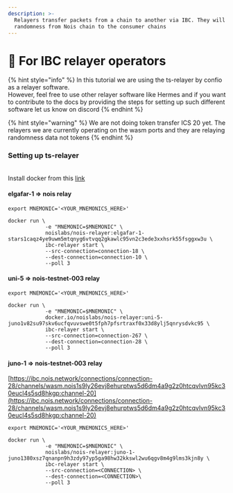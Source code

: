 ```yaml
---
description: >-
  Relayers transfer packets from a chain to another via IBC. They will ship the
  randomness from Nois chain to the consumer chains
---
```


# 🌉 For IBC relayer operators

{% hint style="info" %}
In this tutorial we are using the ts-relayer by confio as a relayer software.\
However, feel free to use other relayer software like Hermes and if you want to contribute to the docs by providing the steps for setting up such different software let us know on discord
{% endhint %}

{% hint style="warning" %}
We are not doing token transfer ICS 20 yet. The relayers we are currently operating on the wasm ports and they are relaying randomness data not tokens
{% endhint %}

### Setting up ts-relayer

\
Install docker from this [link](https://docs.docker.com/engine/install/ubuntu/)

#### &#x20;elgafar-1 => nois relay

```shell
export MNEMONIC='<YOUR_MNEMONICS_HERE>'

docker run \
            -e "MNEMONIC=$MNEMONIC" \
            noislabs/nois-relayer:elgafar-1-stars1caqz4ye9uwm5mtqnyg6vtvqq2gkawlc95vn2c3ede3xxhsrk55fsggxw3u \
            ibc-relayer start \
            --src-connection=connection-18 \
            --dest-connection=connection-10 \
            --poll 3
```

#### uni-5 => nois-testnet-003 relay

```shell
export MNEMONIC='<YOUR_MNEMONICS_HERE>'

docker run \
            -e "MNEMONIC=$MNEMONIC" \
            docker.io/noislabs/nois-relayer:uni-5-juno1v82su97skv6ucfqvuvswe0t5fph7pfsrtraxf0x33d8ylj5qnrysdvkc95 \
            ibc-relayer start \
            --src-connection=connection-267 \
            --dest-connection=connection-28 \
            --poll 3
```

#### &#x20;juno-1 => nois-testnet-003 relay

[https://ibc.nois.network/connections/connection-28/channels/wasm.nois1s9ly26evj8ehurptws5d6dm4a9g2z0htcqvlvn95kc30eucl4s5sd8hkgp:channel-20](https://ibc.nois.network/connections/connection-28/channels/wasm.nois1s9ly26evj8ehurptws5d6dm4a9g2z0htcqvlvn95kc30eucl4s5sd8hkgp:channel-20)

```shell
export MNEMONIC='<YOUR_MNEMONICS_HERE>'

docker run \
            -e "MNEMONIC=$MNEMONIC" \
            noislabs/nois-relayer:juno-1-juno1380xsz7qnanpn9h3zdy97yp5ga98hw32kkswl2wu6qgv8m4g9lms3kjn8y \
            ibc-relayer start \
            --src-connection=<CONNECTION> \
            --dest-connection=<CONNECTION>\
            --poll 3
```
